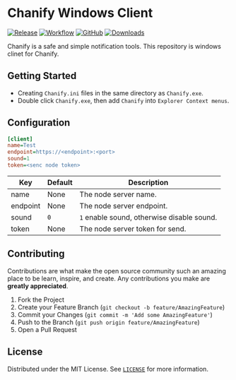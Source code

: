 # Chanify Windows Client

[![Release](https://img.shields.io/github/v/release/chanify/chanify-win?logo=github&style=flat-square)](https://github.com/chanify/chanify-win/releases/latest)
[![Workflow](https://img.shields.io/github/workflow/status/chanify/chanify-win/ci?label=build&logo=github&style=flat-square)](https://github.com/chanify/chanify-win/actions?workflow=ci)
[![GitHub](https://img.shields.io/github/license/chanify/chanify-win?style=flat-square)](LICENSE)
[![Downloads](https://img.shields.io/github/downloads/chanify/chanify-win/total?style=flat-square)](https://github.com/chanify/chanify-win/releases/latest)

Chanify is a safe and simple notification tools. This repository is windows clinet for Chanify.

## Getting Started

- Creating `Chanify.ini` files in the same directory as `Chanify.exe`.
- Double click `Chanify.exe`, then add `Chanify` into `Explorer Context menus`.

## Configuration

```ini
[client]
name=Test
endpoint=https://<endpoint>:<port>
sound=1
token=<senc node token>
```

| Key      | Default | Description                                 |
| -------- | ------- | ------------------------------------------- |
| name     | None    | The node server name.                       |
| endpoint | None    | The node server endpoint.                   |
| sound    | `0`     | `1` enable sound, otherwise disable sound.  |
| token    | None    | The node server token for send.             |

## Contributing

Contributions are what make the open source community such an amazing place to be learn, inspire, and create. Any contributions you make are **greatly appreciated**.

1. Fork the Project
2. Create your Feature Branch (`git checkout -b feature/AmazingFeature`)
3. Commit your Changes (`git commit -m 'Add some AmazingFeature'`)
4. Push to the Branch (`git push origin feature/AmazingFeature`)
5. Open a Pull Request

## License

Distributed under the MIT License. See [`LICENSE`](LICENSE) for more information.
